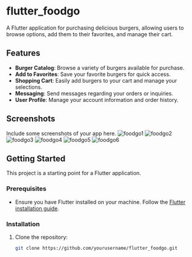 # flutter_foodgo

A Flutter application for purchasing delicious burgers, allowing users to browse options, add them to their favorites, and manage their cart. 

## Features

- **Burger Catalog**: Browse a variety of burgers available for purchase.
- **Add to Favorites**: Save your favorite burgers for quick access.
- **Shopping Cart**: Easily add burgers to your cart and manage your selections.
- **Messaging**: Send messages regarding your orders or inquiries.
- **User Profile**: Manage your account information and order history.

## Screenshots

Include some screenshots of your app here.
![foodgo1](https://github.com/user-attachments/assets/475027ff-7d6f-46ba-9128-079936979a41)
![foodgo2](https://github.com/user-attachments/assets/a517d256-5faf-4b29-9fae-22ef8a811661)
![foodgo3](https://github.com/user-attachments/assets/050de623-8727-45a7-9dab-2422b2865d04)
![foodgo4](https://github.com/user-attachments/assets/62744884-37e6-4ef9-9ee8-968f44af0334)
![foodgo5](https://github.com/user-attachments/assets/49600d0e-7e27-45d3-a5c6-968cf4a51d91)
![foodgo6](https://github.com/user-attachments/assets/20de0f03-8d48-491e-b280-47a05c11f940)



## Getting Started

This project is a starting point for a Flutter application.

### Prerequisites

- Ensure you have Flutter installed on your machine. Follow the [Flutter installation guide](https://docs.flutter.dev/get-started/install).

### Installation

1. Clone the repository:
   ```bash
   git clone https://github.com/yourusername/flutter_foodgo.git
